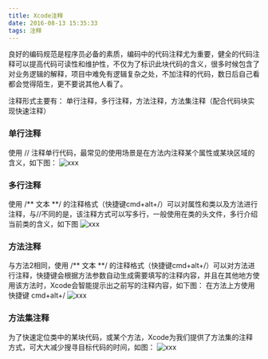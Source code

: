 ```yaml
---
title: Xcode注释
date: 2016-08-13 15:35:33
tags: 注释
---
```

良好的编码规范是程序员必备的素质，编码中的代码注释尤为重要，健全的代码注释可以提高代码可读性和维护性，不仅为了标识此块代码的含义，很多时候包含了对业务逻辑的解释，项目中难免有逻辑复杂之处，不加注释的代码，数日后自己看都会觉得陌生，更不要说其他人看了。

注释形式主要有：
单行注释，多行注释，方法注释，方法集注释（配合代码块实现快速注释）

### 单行注释 
使用 // 注释单行代码，最常见的使用场景是在方法内注释某个属性或某块区域的含义，如下图：
![xxx](Xcode注释/image1.png)
### 多行注释
使用 /** 文本 **/ 的注释格式（快捷键cmd+alt+/）可以对属性和类以及方法进行注释，与//不同的是，该注释方式可以写多行，一般使用在类的头文件，多行介绍当前类的含义，如下图
![xxx](Xcode注释/image2.png)
### 方法注释
与方法2相同，使用 /** 文本 **/ 的注释格式（快捷键cmd+alt+/）可以对方法进行注释，快捷键会根据方法参数自动生成需要填写的注释内容，并且在其他地方使用该方法时，Xcode会智能提示出之前写的注释内容，如下图：
在方法上方使用快捷键 cmd+alt+/
![xxx](Xcode注释/image3.png)
### 方法集注释
为了快速定位类中的某块代码，或某个方法，Xcode为我们提供了方法集的注释方式，可大大减少搜寻目标代码的时间，如图：
![xxx](Xcode注释/image4.png)
